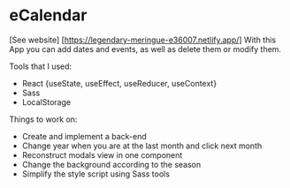 # eCalendar
[See website] [https://legendary-meringue-e36007.netlify.app/]
With this App you can add dates and events, as well as delete them or modify them.

Tools that I used:

- React {useState, useEffect, useReducer, useContext}
- Sass
- LocalStorage

Things to work on:

- Create and implement a back-end
- Change year when you are at the last month and click next month
- Reconstruct modals view in one component
- Change the background according to the season
- Simplify the style script using Sass tools
